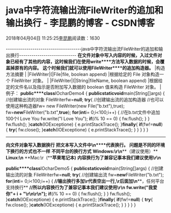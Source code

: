 
# java中字符流输出流FileWriter的追加和输出换行 - 李昆鹏的博客 - CSDN博客


2018年04月04日 11:25:25[李昆鹏](https://me.csdn.net/weixin_41547486)阅读数：1630


-------------------------------------java中字符流输出流FileWriter的追加和输出换行----------------------------
**在文件对象中写入内容的时候，入过文件对象已经有了其他的内容，这时候我们在使用write****方法写入数据的时候，会覆盖掉原有的内容。**
**这个时候我们就可以使用FileWriter****的追加构造器。**
|构造方法摘要
|
|FileWriter|(|File|file, boolean append)
|根据给定的 File 对象构造一个 FileWriter 对象。
|
|FileWriter|(|String|fileName, boolean append)
|根据给定的文件名以及指示是否附加写入数据的 boolean 值来构造 FileWriter 对象。
|
例子：
**public****class**IOcharDemo4 {
**public****static****void**main(String[]args) {
//创建输出流的对象
FileWriterfw=**null**;
**try**{
//创建输出流的追加构造器
//也可以使用这种构造器fw= new FileWriter(new File("b.txt"),true);
fw=**new**FileWriter("b.txt",**true**);
**for**(**int**i= 0;i<100;i++) {
//在b.txt文件中追加100个I Love You
fw.write("I Love You");
**if**(i% 10 == 0) {
fw.flush();
}
}
fw.flush();
}**catch**(IOExceptione) {
e.printStackTrace();
}**finally**{
**if**(fw!=**null**) {
**try**{
fw.close();
}**catch**(IOExceptione) {
e.printStackTrace();
}
}
}
}
}

----------------------------------------------------------
**向文件对象写入数据换行**
**把文本写入文件中\n****代表换行。**
**问题是不同的环境下换行的方式也不一样**
**不同平台的换行方式**
**Windows:\r\n****（建议使用）**
**Linux:\n**
**Mac:\r  (****苹果笔记本)**
**内容换行为了兼容记事本我们建议使用\r\n**

**public****class**IOcharDemo5 {
**public****static****void**main(String[]args) {
//创建输出流的对象
FileWriterfw=**null**;
**try**{
//创建输出流
fw=**new**FileWriter("b.txt");
**for**(**int**i= 0;i<100;i++) {
**//****输出换行多加****\r****代表空出一行****,\r****后面加****\n****，任何平台支持换行**
**//****所以内容换行为了兼容记事本我们建议使用****\r\n**
**fw.write("****我爱你****"+ i + "\r\n\r\n");**
**if**(i% 10 == 0) {
fw.flush();
}
}
fw.flush();
}**catch**(IOExceptione) {
e.printStackTrace();
}**finally**{
**if**(fw!=**null**) {
**try**{
fw.close();
}**catch**(IOExceptione) {
e.printStackTrace();
}
}
}
}
}


